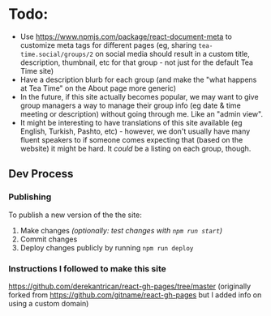 # Todo:

- Use https://www.npmjs.com/package/react-document-meta to customize meta tags for different pages (eg, sharing `tea-time.social/groups/2` on social media should result in a custom title, description, thumbnail, etc for that group - not just for the default Tea Time site)
- Have a description blurb for each group (and make the "what happens at Tea Time" on the About page more generic)
- In the future, if this site actually becomes popular, we may want to give group managers a way to manage their group info (eg date & time meeting or description) without going through me. Like an "admin view".
- It might be interesting to have translations of this site available (eg English, Turkish, Pashto, etc) - however, we don't usually have many fluent speakers to if someone comes expecting that (based on the website) it might be hard. It *could* be a listing on each group, though.

## Dev Process

### Publishing

To publish a new version of the the site:

1. Make changes *(optionally: test changes with `npm run start`)*
2. Commit changes
3. Deploy changes publicly by running `npm run deploy`

### Instructions I followed to make this site

https://github.com/derekantrican/react-gh-pages/tree/master (originally forked from https://github.com/gitname/react-gh-pages but I added info on using a custom domain)
